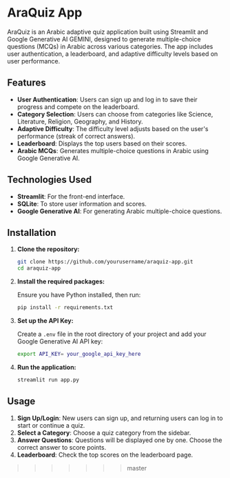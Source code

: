 # AraQuiz App

AraQuiz is an Arabic adaptive quiz application built using Streamlit and Google Generative AI GEMINI, designed to generate multiple-choice questions (MCQs) in Arabic across various categories. The app includes user authentication, a leaderboard, and adaptive difficulty levels based on user performance.

## Features

- **User Authentication**: Users can sign up and log in to save their progress and compete on the leaderboard.
- **Category Selection**: Users can choose from categories like Science, Literature, Religion, Geography, and History.
- **Adaptive Difficulty**: The difficulty level adjusts based on the user's performance (streak of correct answers).
- **Leaderboard**: Displays the top users based on their scores.
- **Arabic MCQs**: Generates multiple-choice questions in Arabic using Google Generative AI.

## Technologies Used

- **Streamlit**: For the front-end interface.
- **SQLite**: To store user information and scores.
- **Google Generative AI**: For generating Arabic multiple-choice questions.

## Installation

1. **Clone the repository:**

    ```bash
    git clone https://github.com/yourusername/araquiz-app.git
    cd araquiz-app
    ```

2. **Install the required packages:**

    Ensure you have Python installed, then run:

    ```bash
    pip install -r requirements.txt
    ```

3. **Set up the API Key:**

    Create a `.env` file in the root directory of your project and add your Google Generative AI API key:

    ```bash
    export API_KEY= your_google_api_key_here
    ```

4. **Run the application:**

    ```bash
    streamlit run app.py
    ```

## Usage

1. **Sign Up/Login**: New users can sign up, and returning users can log in to start or continue a quiz.
2. **Select a Category**: Choose a quiz category from the sidebar.
3. **Answer Questions**: Questions will be displayed one by one. Choose the correct answer to score points.
4. **Leaderboard**: Check the top scores on the leaderboard page.

>>>>>>> master
